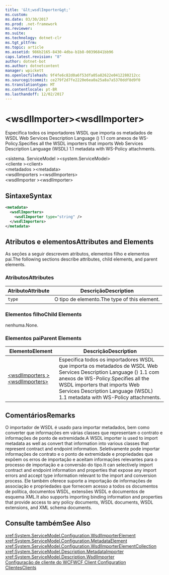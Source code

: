 ```yaml
---
title: '&lt;wsdlImporter&gt;'
ms.custom: 
ms.date: 03/30/2017
ms.prod: .net-framework
ms.reviewer: 
ms.suite: 
ms.technology: dotnet-clr
ms.tgt_pltfrm: 
ms.topic: article
ms.assetid: 986b2165-8430-4dba-b1b8-00396841bb96
caps.latest.revision: "8"
author: dotnet-bot
ms.author: dotnetcontent
manager: wpickett
ms.openlocfilehash: 9f4fe6c82d0a6f53dfa05a82622e0412280212cc
ms.sourcegitcommit: ce279f2d7fe2220e6ea0a25a8a7a5370ddf8d9f0
ms.translationtype: MT
ms.contentlocale: pt-BR
ms.lasthandoff: 12/02/2017
---
```

# <a name="ltwsdlimportergt"></a><span data-ttu-id="4ffe1-102">&lt;wsdlImporter&gt;</span><span class="sxs-lookup"><span data-stu-id="4ffe1-102">&lt;wsdlImporter&gt;</span></span>
<span data-ttu-id="4ffe1-103">Especifica todos os importadores WSDL que importa os metadados de WSDL Web Services Description Language () 1.1 com anexos de WS-Policy.</span><span class="sxs-lookup"><span data-stu-id="4ffe1-103">Specifies all the WSDL importers that imports Web Services Description Language (WSDL) 1.1 metadata with WS-Policy attachments.</span></span>  
  
<span data-ttu-id="4ffe1-104">\<sistema. ServiceModel ></span><span class="sxs-lookup"><span data-stu-id="4ffe1-104">\<system.ServiceModel></span></span>  
<span data-ttu-id="4ffe1-105">\<cliente ></span><span class="sxs-lookup"><span data-stu-id="4ffe1-105">\<client></span></span>  
<span data-ttu-id="4ffe1-106">\<metadados ></span><span class="sxs-lookup"><span data-stu-id="4ffe1-106">\<metadata></span></span>  
<span data-ttu-id="4ffe1-107">\<wsdlImporters ></span><span class="sxs-lookup"><span data-stu-id="4ffe1-107">\<wsdlImporters></span></span>  
<span data-ttu-id="4ffe1-108">\<wsdlImporter ></span><span class="sxs-lookup"><span data-stu-id="4ffe1-108">\<wsdlImporter></span></span>  
  
## <a name="syntax"></a><span data-ttu-id="4ffe1-109">Sintaxe</span><span class="sxs-lookup"><span data-stu-id="4ffe1-109">Syntax</span></span>  
  
```xml  
<metadata>  
  <wsdlImporters>  
    <wsdlImporter type="string" />  
  </wsdlImporters>  
</metadata>  
```  
  
## <a name="attributes-and-elements"></a><span data-ttu-id="4ffe1-110">Atributos e elementos</span><span class="sxs-lookup"><span data-stu-id="4ffe1-110">Attributes and Elements</span></span>  
 <span data-ttu-id="4ffe1-111">As seções a seguir descrevem atributos, elementos filho e elementos pai.</span><span class="sxs-lookup"><span data-stu-id="4ffe1-111">The following sections describe attributes, child elements, and parent elements.</span></span>  
  
### <a name="attributes"></a><span data-ttu-id="4ffe1-112">Atributos</span><span class="sxs-lookup"><span data-stu-id="4ffe1-112">Attributes</span></span>  
  
|<span data-ttu-id="4ffe1-113">Atributo</span><span class="sxs-lookup"><span data-stu-id="4ffe1-113">Attribute</span></span>|<span data-ttu-id="4ffe1-114">Descrição</span><span class="sxs-lookup"><span data-stu-id="4ffe1-114">Description</span></span>|  
|---------------|-----------------|  
|`type`|<span data-ttu-id="4ffe1-115">O tipo de elemento.</span><span class="sxs-lookup"><span data-stu-id="4ffe1-115">The type of this element.</span></span>|  
  
### <a name="child-elements"></a><span data-ttu-id="4ffe1-116">Elementos filho</span><span class="sxs-lookup"><span data-stu-id="4ffe1-116">Child Elements</span></span>  
 <span data-ttu-id="4ffe1-117">nenhuma.</span><span class="sxs-lookup"><span data-stu-id="4ffe1-117">None.</span></span>  
  
### <a name="parent-elements"></a><span data-ttu-id="4ffe1-118">Elementos pai</span><span class="sxs-lookup"><span data-stu-id="4ffe1-118">Parent Elements</span></span>  
  
|<span data-ttu-id="4ffe1-119">Elemento</span><span class="sxs-lookup"><span data-stu-id="4ffe1-119">Element</span></span>|<span data-ttu-id="4ffe1-120">Descrição</span><span class="sxs-lookup"><span data-stu-id="4ffe1-120">Description</span></span>|  
|-------------|-----------------|  
|[<span data-ttu-id="4ffe1-121">\<wsdlImporters ></span><span class="sxs-lookup"><span data-stu-id="4ffe1-121">\<wsdlImporters></span></span>](../../../../../docs/framework/configure-apps/file-schema/wcf/wsdlimporters.md)|<span data-ttu-id="4ffe1-122">Especifica todos os importadores WSDL que importa os metadados de WSDL Web Services Description Language () 1.1 com anexos de WS-Policy.</span><span class="sxs-lookup"><span data-stu-id="4ffe1-122">Specifies all the WSDL importers that imports Web Services Description Language (WSDL) 1.1 metadata with WS-Policy attachments.</span></span>|  
  
## <a name="remarks"></a><span data-ttu-id="4ffe1-123">Comentários</span><span class="sxs-lookup"><span data-stu-id="4ffe1-123">Remarks</span></span>  
 <span data-ttu-id="4ffe1-124">O importador de WSDL é usado para importar metadados, bem como converter que informações em várias classes que representam o contrato e informações de ponto de extremidade.</span><span class="sxs-lookup"><span data-stu-id="4ffe1-124">A WSDL importer is used to import metadata as well as convert that information into various classes that represent contract and endpoint information.</span></span> <span data-ttu-id="4ffe1-125">Seletivamente pode importar informações de contrato e o ponto de extremidade e propriedades que expõem os erros de importação e aceitam informações relevantes para o processo de importação e a conversão do tipo.</span><span class="sxs-lookup"><span data-stu-id="4ffe1-125">It can selectively import contract and endpoint information and properties that expose any import errors and accept type information relevant to the import and conversion process.</span></span> <span data-ttu-id="4ffe1-126">Ele também oferece suporte a importação de informações de associação e propriedades que fornecem acesso a todos os documentos de política, documentos WSDL, extensões WSDL e documentos de esquema XML.</span><span class="sxs-lookup"><span data-stu-id="4ffe1-126">It also supports importing binding information and properties that provide access to any policy documents, WSDL documents, WSDL extensions, and XML schema documents.</span></span>  
  
## <a name="see-also"></a><span data-ttu-id="4ffe1-127">Consulte também</span><span class="sxs-lookup"><span data-stu-id="4ffe1-127">See Also</span></span>  
 <xref:System.ServiceModel.Configuration.WsdlImporterElement>  
 <xref:System.ServiceModel.Configuration.MetadataElement>  
 <xref:System.ServiceModel.Configuration.WsdlImporterElementCollection>  
 <xref:System.ServiceModel.Description.MetadataImporter>  
 <xref:System.ServiceModel.Description.WsdlImporter>  
 [<span data-ttu-id="4ffe1-128">Configuração de cliente do WCF</span><span class="sxs-lookup"><span data-stu-id="4ffe1-128">WCF Client Configuration</span></span>](../../../../../docs/framework/wcf/feature-details/client-configuration.md)  
 [<span data-ttu-id="4ffe1-129">Clientes</span><span class="sxs-lookup"><span data-stu-id="4ffe1-129">Clients</span></span>](../../../../../docs/framework/wcf/feature-details/clients.md)
